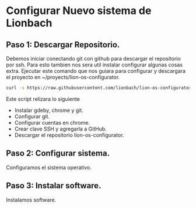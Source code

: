 # Configurar Nuevo sistema de Lionbach

## Paso 1: Descargar Repositorio.

Debemos iniciar conectando git con github para descargar el repositorio por ssh. Para esto tambien nos sera util instalar configurar algunas cosas extra. Ejecutar este comando que nos guiara para configurar y descargara el proyecto en ~/proyects/lion-os-configurator.

``` bash
curl -s https://raw.githubusercontent.com/lionbach/lion-os-configurator/refs/heads/main/download-lion-os-configurator.sh | bash
```

Este script relizara lo siguiente
* Instalar gdeby, chrome y git.
* Configurar git.
* Configurar cuentas en chrome.
* Crear clave SSH y agregarla a GitHub.
* Descargar el repositorio lion-os-configurator.

## Paso 2: Configurar sistema.
Configuramos el sistema operativo.

## Paso 3: Instalar software.
Instalamos software.